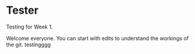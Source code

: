 # Tester
Testing for Week 1.

Welcome everyone. You can start with edits to understand the workings of the git.
testingggg

